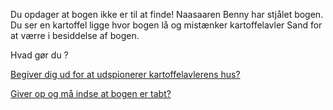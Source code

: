 Du opdager at bogen ikke er til at finde!
Naasaaren Benny har stjålet bogen. 
Du ser en kartoffel ligge hvor bogen lå og mistænker kartoffelavler Sand for at værre i besiddelse af bogen.

Hvad gør du ?

[Begiver dig ud for at udspionerer kartoffelavlerens hus?](https://www.youtube.com/watch?v=0D1Cnf5OFdc)

[Giver op og må indse at bogen er tabt?](https://www.youtube.com/watch?v=YO4yhBVjnDY)
